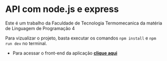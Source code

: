 # API com node.js e express

Este é um trabalho da Faculdade de Tecnologia Termomecanica da matéria de 
Linguagem de Programação 4

Para vizualizar o projeto, basta executar os comandos ``` npm install ``` e ``` npm run dev ``` no terminal.

* Para acessar o front-end da aplicação **[clique aqui](https://github.com/caiofavoretto/FTT-storage-frontend)**